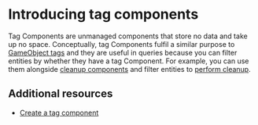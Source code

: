 # Introducing tag components

Tag Components are unmanaged components that store no data and take up no space. Conceptually, tag Components fulfil a similar purpose to [GameObject tags](https://docs.unity3d.com/Manual/Tags.html) and they are useful in queries because you can filter entities by whether they have a tag Component. For example, you can use them alongside [cleanup components](components-cleanup.md) and filter entities to [perform cleanup](components-cleanup-cleanup.md).

## Additional resources

* [Create a tag component](components-tag-create.md)
